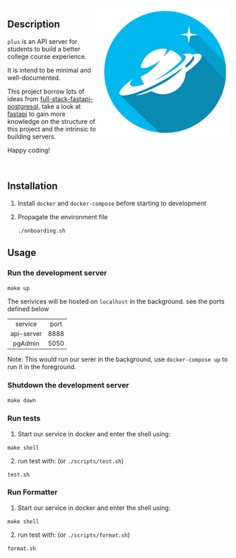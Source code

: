 <img src="./docs/nplus_logo.png" alt="plus-logo" align="right" height="300" width="300" />

## Description

`plus` is an API server for students to build a better college course experience.

It is intend to be minimal and well-documented.

This project borrow lots of ideas from [full-stack-fastapi-postgresql](https://github.com/tiangolo/full-stack-fastapi-postgresql), take a look at [fastapi](https://fastapi.tiangolo.com/) to gain more knowledge on the structure of this project and the intrinsic to building servers.

Happy coding!

<br>


## Installation

1. Install `docker` and `docker-compose` before starting to development

2. Propagate the environment file

	```bash
	./onboarding.sh
	```

## Usage

### Run the development server

```
make up
```

The serivices will be hosted on `localhost` in the background. see the ports defined below

|||
|:-:|:-:|
|service|port|
|api-server|8888|
|pgAdmin|5050|

Note: This would run our serer in the background, use `docker-compose up` to run it in the foreground.

### Shutdown the development server

```
make down
```

### Run tests

1. Start our service in docker and enter the shell using:

```
make shell
```
2. run test with: (or `./scripts/test.sh`)
```
test.sh
```

### Run Formatter

1. Start our service in docker and enter the shell using:
```
make shell
```

2. run test with: (or `./scripts/format.sh`)
```
format.sh
```